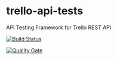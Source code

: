 # trello-api-tests
API Testing Framework for Trello REST API

[![Build Status](https://travis-ci.com/AWT-05/trello-api-tests.svg?branch=develop)](https://travis-ci.com/AWT-05/trello-api-tests) 

[![Quality Gate](https://sonarcloud.io/api/project_badges/measure?project=AWT-05_trello-api-tests&metric=alert_status)](https://sonarcloud.io/dashboard/index/AWT-05_trello-api-tests)
